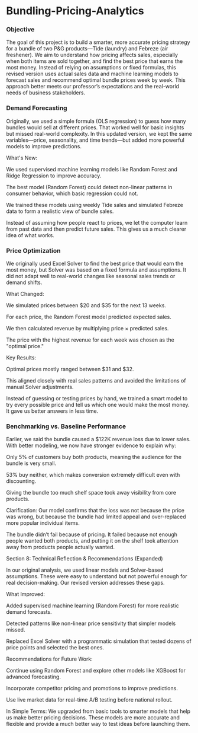 # Bundling-Pricing-Analytics


### Objective 

The goal of this project is to build a smarter, more accurate pricing strategy for a bundle of two P&G products—Tide (laundry) and Febreze (air freshener). We aim to understand how pricing affects sales, especially when both items are sold together, and find the best price that earns the most money. Instead of relying on assumptions or fixed formulas, this revised version uses actual sales data and machine learning models to forecast sales and recommend optimal bundle prices week by week. This approach better meets our professor’s expectations and the real-world needs of business stakeholders.

### Demand Forecasting 

Originally, we used a simple formula (OLS regression) to guess how many bundles would sell at different prices. That worked well for basic insights but missed real-world complexity. In this updated version, we kept the same variables—price, seasonality, and time trends—but added more powerful models to improve predictions.

What's New:

We used supervised machine learning models like Random Forest and Ridge Regression to improve accuracy.

The best model (Random Forest) could detect non-linear patterns in consumer behavior, which basic regression could not.

We trained these models using weekly Tide sales and simulated Febreze data to form a realistic view of bundle sales.

Instead of assuming how people react to prices, we let the computer learn from past data and then predict future sales. This gives us a much clearer idea of what works.


### Price Optimization 

We originally used Excel Solver to find the best price that would earn the most money, but Solver was based on a fixed formula and assumptions. It did not adapt well to real-world changes like seasonal sales trends or demand shifts.

What Changed:

We simulated prices between $20 and $35 for the next 13 weeks.

For each price, the Random Forest model predicted expected sales.

We then calculated revenue by multiplying price × predicted sales.

The price with the highest revenue for each week was chosen as the "optimal price."

Key Results:

Optimal prices mostly ranged between $31 and $32.

This aligned closely with real sales patterns and avoided the limitations of manual Solver adjustments.

Instead of guessing or testing prices by hand, we trained a smart model to try every possible price and tell us which one would make the most money. It gave us better answers in less time.

### Benchmarking vs. Baseline Performance 

Earlier, we said the bundle caused a $122K revenue loss due to lower sales. With better modeling, we now have stronger evidence to explain why:

Only 5% of customers buy both products, meaning the audience for the bundle is very small.

53% buy neither, which makes conversion extremely difficult even with discounting.

Giving the bundle too much shelf space took away visibility from core products.

Clarification:
Our model confirms that the loss was not because the price was wrong, but because the bundle had limited appeal and over-replaced more popular individual items.

The bundle didn’t fail because of pricing. It failed because not enough people wanted both products, and putting it on the shelf took attention away from products people actually wanted.

Section 8: Technical Reflection & Recommendations (Expanded)

In our original analysis, we used linear models and Solver-based assumptions. These were easy to understand but not powerful enough for real decision-making. Our revised version addresses these gaps.

What Improved:

Added supervised machine learning (Random Forest) for more realistic demand forecasts.

Detected patterns like non-linear price sensitivity that simpler models missed.

Replaced Excel Solver with a programmatic simulation that tested dozens of price points and selected the best ones.

Recommendations for Future Work:

Continue using Random Forest and explore other models like XGBoost for advanced forecasting.

Incorporate competitor pricing and promotions to improve predictions.

Use live market data for real-time A/B testing before national rollout.

In Simple Terms:
We upgraded from basic tools to smarter models that help us make better pricing decisions. These models are more accurate and flexible and provide a much better way to test ideas before launching them.


